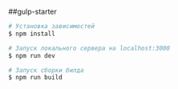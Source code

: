 ##gulp-starter

``` bash
# Установка зависимостей
$ npm install

# Запуск локального сервера на localhost:3000
$ npm run dev

# Запуск сборки билда
$ npm run build
```

